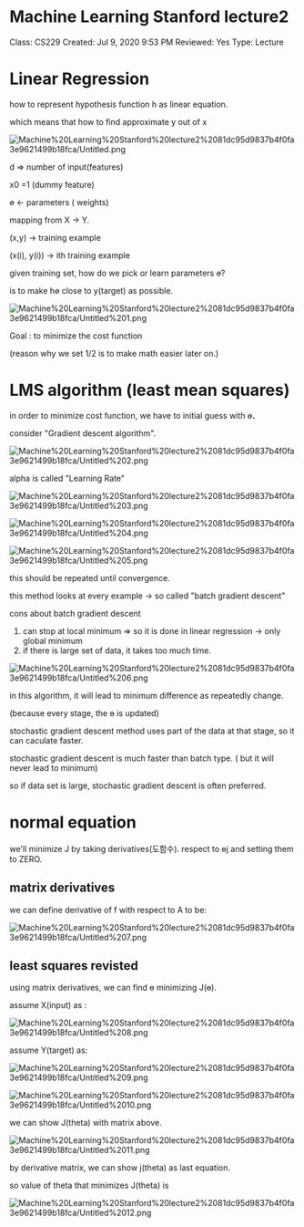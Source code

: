 # Machine Learning Stanford lecture2

Class: CS229
Created: Jul 9, 2020 9:53 PM
Reviewed: Yes
Type: Lecture

# Linear Regression

how to represent hypothesis function h as linear equation. 

which means that how to find approximate y out of x

![Machine%20Learning%20Stanford%20lecture2%2081dc95d9837b4f0fa3e9621499b18fca/Untitled.png](Machine%20Learning%20Stanford%20lecture2%2081dc95d9837b4f0fa3e9621499b18fca/Untitled.png)

d ⇒ number of input(features)

x0 =1 (dummy feature)

$ɵ$ ← parameters ( weights)

mapping from  X → Y.

(x,y) → training example

(x(i), y(i)) → ith training example

given training set, how do we pick or learn parameters $ɵ$?

is to make h$ɵ$ close to y(target) as possible.

![Machine%20Learning%20Stanford%20lecture2%2081dc95d9837b4f0fa3e9621499b18fca/Untitled%201.png](Machine%20Learning%20Stanford%20lecture2%2081dc95d9837b4f0fa3e9621499b18fca/Untitled%201.png)

Goal : to minimize the cost function

(reason why we set 1/2 is to make math easier later on.)

# LMS algorithm (least mean squares)

in  order to minimize cost function, we have to initial guess with $ɵ$**.**

consider  "Gradient descent algorithm".

![Machine%20Learning%20Stanford%20lecture2%2081dc95d9837b4f0fa3e9621499b18fca/Untitled%202.png](Machine%20Learning%20Stanford%20lecture2%2081dc95d9837b4f0fa3e9621499b18fca/Untitled%202.png)

alpha is called "Learning Rate"

![Machine%20Learning%20Stanford%20lecture2%2081dc95d9837b4f0fa3e9621499b18fca/Untitled%203.png](Machine%20Learning%20Stanford%20lecture2%2081dc95d9837b4f0fa3e9621499b18fca/Untitled%203.png)

![Machine%20Learning%20Stanford%20lecture2%2081dc95d9837b4f0fa3e9621499b18fca/Untitled%204.png](Machine%20Learning%20Stanford%20lecture2%2081dc95d9837b4f0fa3e9621499b18fca/Untitled%204.png)

![Machine%20Learning%20Stanford%20lecture2%2081dc95d9837b4f0fa3e9621499b18fca/Untitled%205.png](Machine%20Learning%20Stanford%20lecture2%2081dc95d9837b4f0fa3e9621499b18fca/Untitled%205.png)

this should be repeated until convergence.

this method looks at every example → so called "batch gradient descent"

cons about batch gradient descent 

1. can stop at local minimum ⇒ so it is done in linear regression →  only global minimum
2.  if there is large set of data, it takes too much time.

![Machine%20Learning%20Stanford%20lecture2%2081dc95d9837b4f0fa3e9621499b18fca/Untitled%206.png](Machine%20Learning%20Stanford%20lecture2%2081dc95d9837b4f0fa3e9621499b18fca/Untitled%206.png)

in this algorithm, it will lead to minimum difference as repeatedly change.

(because every stage, the ɵ is updated)

stochastic gradient descent method uses part of the data at that stage, so it can caculate faster.

stochastic gradient descent is much faster than batch type. ( but it will never lead to minimum)

so if data set is large, stochastic gradient descent is often preferred.

# normal equation

we'll minimize J by taking derivatives(도함수). respect to ɵj and setting them to ZERO.

## matrix derivatives

we can define derivative of f with respect to A to be:

![Machine%20Learning%20Stanford%20lecture2%2081dc95d9837b4f0fa3e9621499b18fca/Untitled%207.png](Machine%20Learning%20Stanford%20lecture2%2081dc95d9837b4f0fa3e9621499b18fca/Untitled%207.png)

## least squares revisted

using matrix derivatives, we can find ɵ minimizing J(ɵ).

assume X(input) as :

![Machine%20Learning%20Stanford%20lecture2%2081dc95d9837b4f0fa3e9621499b18fca/Untitled%208.png](Machine%20Learning%20Stanford%20lecture2%2081dc95d9837b4f0fa3e9621499b18fca/Untitled%208.png)

assume Y(target) as:

![Machine%20Learning%20Stanford%20lecture2%2081dc95d9837b4f0fa3e9621499b18fca/Untitled%209.png](Machine%20Learning%20Stanford%20lecture2%2081dc95d9837b4f0fa3e9621499b18fca/Untitled%209.png)

![Machine%20Learning%20Stanford%20lecture2%2081dc95d9837b4f0fa3e9621499b18fca/Untitled%2010.png](Machine%20Learning%20Stanford%20lecture2%2081dc95d9837b4f0fa3e9621499b18fca/Untitled%2010.png)

we can show J(theta) with matrix above.

![Machine%20Learning%20Stanford%20lecture2%2081dc95d9837b4f0fa3e9621499b18fca/Untitled%2011.png](Machine%20Learning%20Stanford%20lecture2%2081dc95d9837b4f0fa3e9621499b18fca/Untitled%2011.png)

by derivative matrix, we can show j(theta) as last equation.

so value of theta that minimizes J(theta) is 

![Machine%20Learning%20Stanford%20lecture2%2081dc95d9837b4f0fa3e9621499b18fca/Untitled%2012.png](Machine%20Learning%20Stanford%20lecture2%2081dc95d9837b4f0fa3e9621499b18fca/Untitled%2012.png)
